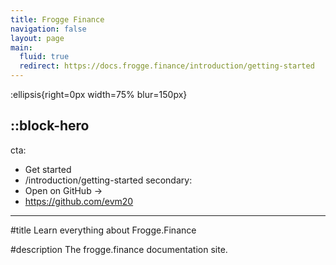 ```yaml
---
title: Frogge Finance
navigation: false
layout: page
main:
  fluid: true
  redirect: https://docs.frogge.finance/introduction/getting-started
---
```


:ellipsis{right=0px width=75% blur=150px}

::block-hero
---
cta:
  - Get started
  - /introduction/getting-started
secondary:
  - Open on GitHub →
  - https://github.com/evm20
---

#title
Learn everything about Frogge.Finance

#description
The frogge.finance documentation site.
